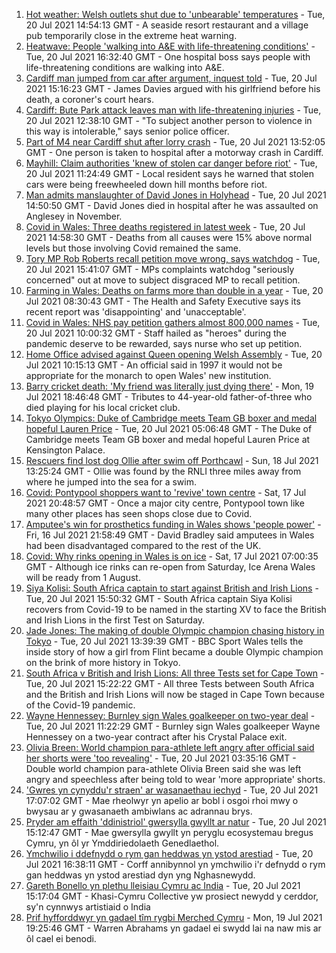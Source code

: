 1. [Hot weather: Welsh outlets shut due to 'unbearable' temperatures](https://www.bbc.co.uk/news/uk-wales-57899296) - Tue, 20 Jul 2021 14:54:13 GMT - A seaside resort restaurant and a village pub temporarily close in the extreme heat warning.
2. [Heatwave: People 'walking into A&E with life-threatening conditions'](https://www.bbc.co.uk/news/uk-wales-57907214) - Tue, 20 Jul 2021 16:32:40 GMT - One hospital boss says people with life-threatening conditions are walking into A&E.
3. [Cardiff man jumped from car after argument, inquest told](https://www.bbc.co.uk/news/uk-wales-57906114) - Tue, 20 Jul 2021 15:16:23 GMT - James Davies argued with his girlfriend before his death, a coroner's court hears.
4. [Cardiff: Bute Park attack leaves man with life-threatening injuries](https://www.bbc.co.uk/news/uk-wales-57900310) - Tue, 20 Jul 2021 12:38:10 GMT - "To subject another person to violence in this way is intolerable," says senior police officer.
5. [Part of M4 near Cardiff shut after lorry crash](https://www.bbc.co.uk/news/uk-wales-57903438) - Tue, 20 Jul 2021 13:52:05 GMT - One person is taken to hospital after a motorway crash in Cardiff.
6. [Mayhill: Claim authorities 'knew of stolen car danger before riot'](https://www.bbc.co.uk/news/uk-wales-57895356) - Tue, 20 Jul 2021 11:24:49 GMT - Local resident says he warned that stolen cars were being freewheeled down hill months before riot.
7. [Man admits manslaughter of David Jones in Holyhead](https://www.bbc.co.uk/news/uk-wales-57899295) - Tue, 20 Jul 2021 14:50:50 GMT - David Jones died in hospital after he was assaulted on Anglesey in November.
8. [Covid in Wales: Three deaths registered in latest week](https://www.bbc.co.uk/news/uk-wales-57900599) - Tue, 20 Jul 2021 14:58:30 GMT - Deaths from all causes were 15% above normal levels but those involving Covid remained the same.
9. [Tory MP Rob Roberts recall petition move wrong, says watchdog](https://www.bbc.co.uk/news/uk-wales-politics-57900798) - Tue, 20 Jul 2021 15:41:07 GMT - MPs complaints watchdog "seriously concerned" out at move to subject disgraced MP to recall petition.
10. [Farming in Wales: Deaths on farms more than double in a year](https://www.bbc.co.uk/news/uk-wales-57895357) - Tue, 20 Jul 2021 08:30:43 GMT - The Health and Safety Executive says its recent report was 'disappointing' and 'unacceptable'.
11. [Covid in Wales: NHS pay petition gathers almost 800,000 names](https://www.bbc.co.uk/news/uk-wales-57899287) - Tue, 20 Jul 2021 10:00:32 GMT - Staff hailed as "heroes" during the pandemic deserve to be rewarded, says nurse who set up petition.
12. [Home Office advised against Queen opening Welsh Assembly](https://www.bbc.co.uk/news/uk-wales-politics-57889463) - Tue, 20 Jul 2021 10:15:13 GMT - An official said in 1997 it would not be appropriate for the monarch to open Wales' new institution.
13. [Barry cricket death: 'My friend was literally just dying there'](https://www.bbc.co.uk/news/uk-wales-57892928) - Mon, 19 Jul 2021 18:46:48 GMT - Tributes to 44-year-old father-of-three who died playing for his local cricket club.
14. [Tokyo Olympics: Duke of Cambridge meets Team GB boxer and medal hopeful Lauren Price](https://www.bbc.co.uk/sport/av/olympics/57876234) - Tue, 20 Jul 2021 05:06:48 GMT - The Duke of Cambridge meets Team GB boxer and medal hopeful Lauren Price at Kensington Palace.
15. [Rescuers find lost dog Ollie after swim off Porthcawl](https://www.bbc.co.uk/news/uk-wales-57880619) - Sun, 18 Jul 2021 13:25:24 GMT - Ollie was found by the RNLI three miles away from where he jumped into the sea for a swim.
16. [Covid: Pontypool shoppers want to 'revive' town centre](https://www.bbc.co.uk/news/uk-wales-57870128) - Sat, 17 Jul 2021 20:48:57 GMT - Once a major city centre, Pontypool town like many other places has seen shops close due to Covid.
17. [Amputee's win for prosthetics funding in Wales shows 'people power'](https://www.bbc.co.uk/news/uk-wales-57866765) - Fri, 16 Jul 2021 21:58:49 GMT - David Bradley said amputees in Wales had been disadvantaged compared to the rest of the UK.
18. [Covid: Why rinks opening in Wales is on ice](https://www.bbc.co.uk/news/uk-wales-57866643) - Sat, 17 Jul 2021 07:00:35 GMT - Although ice rinks can re-open from Saturday, Ice Arena Wales will be ready from 1 August.
19. [Siya Kolisi: South Africa captain to start against British and Irish Lions](https://www.bbc.co.uk/sport/rugby-union/57881062) - Tue, 20 Jul 2021 15:50:32 GMT - South Africa captain Siya Kolisi recovers from Covid-19 to be named in the starting XV to face the British and Irish Lions in the first Test on Saturday.
20. [Jade Jones: The making of double Olympic champion chasing history in Tokyo](https://www.bbc.co.uk/sport/olympics/57899328) - Tue, 20 Jul 2021 13:39:39 GMT - BBC Sport Wales tells the inside story of how a girl from Flint became a double Olympic champion on the brink of more history in Tokyo.
21. [South Africa v British and Irish Lions: All three Tests set for Cape Town](https://www.bbc.co.uk/sport/rugby-union/57905260) - Tue, 20 Jul 2021 15:22:22 GMT - All three Tests between South Africa and the British and Irish Lions will now be staged in Cape Town because of the Covid-19 pandemic.
22. [Wayne Hennessey: Burnley sign Wales goalkeeper on two-year deal](https://www.bbc.co.uk/sport/football/57902083) - Tue, 20 Jul 2021 11:22:29 GMT - Burnley sign Wales goalkeeper Wayne Hennessey on a two-year contract after his Crystal Palace exit.
23. [Olivia Breen: World champion para-athlete left angry after official said her shorts were 'too revealing'](https://www.bbc.co.uk/sport/disability-sport/57887715) - Tue, 20 Jul 2021 03:35:16 GMT - Double world champion para-athlete Olivia Breen said she was left angry and speechless after being told to wear 'more appropriate' shorts.
24. ['Gwres yn cynyddu'r straen' ar wasanaethau iechyd](https://www.bbc.co.uk/newyddion/57902996) - Tue, 20 Jul 2021 17:07:02 GMT - Mae rheolwyr yn apelio ar bobl i osgoi rhoi mwy o bwysau ar y gwasanaeth ambiwlans ac adrannau brys.
25. [Pryder am effaith 'ddinistriol' gwersylla gwyllt ar natur](https://www.bbc.co.uk/newyddion/57905016) - Tue, 20 Jul 2021 15:12:47 GMT - Mae gwersylla gwyllt yn peryglu ecosystemau bregus Cymru, yn ôl yr Ymddiriedolaeth Genedlaethol.
26. [Ymchwilio i ddefnydd o rym gan heddwas yn ystod arestiad](https://www.bbc.co.uk/newyddion/57906839) - Tue, 20 Jul 2021 16:38:11 GMT - Corff annibynnol yn ymchwilio i'r defnydd o rym gan heddwas yn ystod arestiad dyn yng Nghasnewydd.
27. [Gareth Bonello yn plethu lleisiau Cymru ac India](https://www.bbc.co.uk/newyddion/57902854) - Tue, 20 Jul 2021 15:17:04 GMT - Khasi-Cymru Collective yw prosiect newydd y cerddor, sy'n cynnwys artistiaid o India
28. [Prif hyfforddwyr yn gadael tîm rygbi Merched Cymru](https://www.bbc.co.uk/newyddion/57892737) - Mon, 19 Jul 2021 19:25:46 GMT - Warren Abrahams yn gadael ei swydd lai na naw mis ar ôl cael ei benodi.
